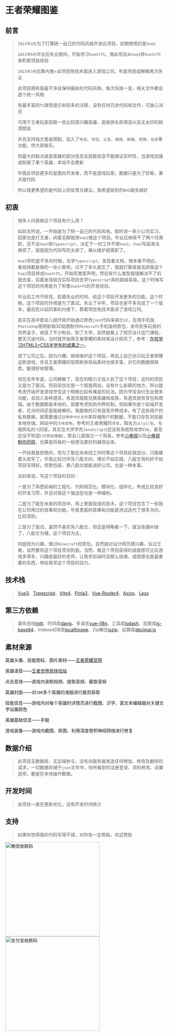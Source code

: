 # 王者荣耀图鉴

## 前言

> `2022年3月`为了打算统一自己的代码风格开发此项目，初期使用的是`Vue2`
>
> `2022年6月`毕业后失业期间，开始学习`Vue3+TS`，借此项目从`Vue2`转`Vue3+TS`来积累项目经验
>
> `2023年3月`后靠内推+此项目免技术面进入游戏公司，年底项目组解散再次失业
>
> 此项目拥有我最干净且保持最新的代码风格，每次风格一变，相关文件都会逐个统一风格
>
> 有最丰富的`TS`类型提示和较多的注释，没有任何冗余代码和文件，可放心浏览
>
> 可用于王者玩家获取一些比较感兴趣英雄、皮肤排名和筛选以及无水印的超清壁纸
>
> 并且支持铭文套装搭配，加入了`夺宝`、`背包`、`乂宝`、`商城`、`邮箱`、`竞猜`、`任务`等功能，供大家娱乐。
>
> 但最大的缺点就是英雄的部分信息及技能信息不能保证实时性，当游戏加强或削弱了某个英雄，本站不会更新
>
> 毕竟此项目更多的是面向开发者，而不是游戏玩家，数据只是为了好看，重点是代码
>
> 所以我更希望的是代码上的反馈与建议，我希望收到的`BUG`越多越好

## 初衷

> 很多人问我做这个项目有什么用？
>
> 如前言所说，一开始是为了统一自己的代码风格，那时进一家小公司实习，回家也是打王者，闲着无聊就用`Vue2`做这个项目。毕业后继续干了两个月离职，还不会`Vue3`和`Typescript`，决定下一份工作不用`Vue2`，`Vue2`写起来太麻烦了，就是因为代码写的太屎了，难以维护就离职了。
>
>
>
> `Vue3`学的差不多的时候，去学`Typescript`，发现看文档，根本看不明白，看视频都是做的一些小案例，过不了多久就忘了，我就打算直接去把我这个`Vue2`项目转成`Vue3+TS`，开始写类型声明，然后有什么类型报错解决不了的就去查，后面发现结合实际项目去学`Typescript`真的超级容易。这个时候写这个项目的作用是为了积累`Vue3+TS`的开发经验。
>
>
>
> 毕业后工作不好找，趁着失业的时间，给这个项目开发更多的功能，这个时候，这个项目的作用是为了面试。失业了半年，项目也差不多完成了一个版本，最后在以前同事的内推下，靠着项目免技术面进了游戏公司。
>
>
>
> 其实在高中那会儿就开始开始通过修改`json`代码来美化`UI`，在用手机版`Photoshop`用阴影搞3D贴图制作`Minecraft`手机版材质包，发布到多玩我的世界盒子，收获了不少粉丝，到了大学，自然就看上了网页设计这门课程，整天沉迷代码，当时就开始用王者荣耀的素材来设计网页了，参考：[在校学习HTML5+CSS半学年的成果之一](https://www.bilibili.com/video/BV1rT4y1G7uY)。
>
>
>
> 进了公司之后，因为兴趣，继续维护这个项目，再加上自己也只玩王者荣耀这款游戏，并且王者荣耀的官网和体验站素材也很丰富，对它的数据很熟悉，能很好地管理。
>
>
>
> 但在去年年底，公司解散了，现在的精力又投入到了这个项目，这时的项目又是为了面试。但目前仅仅是一个图鉴网站，没有什么新颖的地方，所以就考虑开始开发游戏夺宝这个稍微比较有难度的玩法。因为夺宝会衍生出很多功能，会加入各种道具，有道具就能兑换英雄和皮肤，有道具就有背包和商城。由于数据都是本地的，就要考虑到防作弊机制，但如果你是个前端开发者，花点时间还是能破解的，我能做的只有提高作弊成本。有了这些用户的私有数据，就需要通过`召唤师卡片文件`来存储用户的数据，不能只存在浏览器本地存储。网站中的`方块宠物`，参考的王者荣耀的`灵宝`，取名为`乂(yì)宝`，与我网名的`弋`同音。其实在大学学完`JavaScript`(还没有系统性地学`ES6`，甚至还没不知道`CSS预处理器`)，那会儿就做过一个简易，参考[小电视](https://lengyibai.gitee.io/tv)以及[小电视制作历程](https://www.bilibili.com/video/BV1bt4y167cE?p=2)，也算是将我的一些想法更好的展现出来。
>
>
>
> 一开始我是拒绝的，但为了能在未来找工作时靠这个项目给我加分，只能硬着头皮写了。毕竟比较讨厌背八股文的，理论不如实践，八股文背的好不如项目写得好。但靠包装、靠八股文就能进好公司，也是一种本事。
>
>
>
> 总的来说，写这个项目的目的：
>
> 一是为了熟悉前端的工程化、代码规范化、模块化、组件化，养成比较良好的开发习惯，并且对我这个强迫症也是一种福利。
>
> 二是为了能在未来的项目中，用上里面现成的技术，这个项目包含了一些我在公司用过的效果和功能，毕竟里面的效果和功能是测试迭代了很多次的，比较深刻。
>
> 三是为了面试，虽然不喜欢背八股文，但还是得略看一下，就当查漏补缺了，八股文为辅，这个项目为主。
>
> 四是因为兴趣，做过`Minecraft`材质包，自然就对设计网页感兴趣，玩过王者，自然要将这个项目贯彻到底。当然，做这个项目获得的成就感可比玩游戏多得多，兴趣是最好的老师，让我学前端时没那么枯燥，成就感也是最重要的东西，带给我写这个项目的动力。
>
>
>

## 技术栈

> [Vue3](https://cn.vuejs.org)、[Typescript](https://www.tslang.cn/index.html)、[Vite4](https://vitejs.cn)、[Pinia2](https://pinia.vuejs.org)、[Vue-Router4](https://router.vuejs.org/zh)、[Axios](https://www.axios-http.cn)、[Less](https://less.bootcss.com)

## 第三方依赖

> 事件总线[mitt](https://github.com/developit/mitt)、时间库[dayjs](https://github.com/iamkun/dayjs)、多语言[vue-i18n](https://github.com/intlify/vue-i18n-next)、工具库[lodash](https://github.com/lodash/lodash)、加密库[js-base64](https://github.com/dankogai/js-base64)、IndexedDB库[localforage](https://github.com/localForage/localForage)、Zip解压[jszip](https://github.com/Stuk/jszip)、运算库[decimal.js](https://github.com/MikeMcl/decimal.js)

## 素材来源

英雄头像、技能图标、图片素材——[王者荣耀官网](https://pvp.qq.com)

英雄语音——[王者世界观体验站](https://pvp.qq.com/ip)

点击音效——游戏内录制视频、提取音频、截取音频

英雄封面——对`100`多个英雄的海报进行裁剪获取

技能信息——游戏内对每个英雄的详情页进行截图、识字、富文本编辑器对关键文字设置颜色

英雄基础信息——手敲

游戏装备——游戏内截图、抠图、利用深度卷积神经网络进行修复

## 数据介绍

> 此项目无数据库，无后端参与，没有向服务器发送任何增加、修改及删除的请求，一切数据存储于`json`文件中，你所看到的注册登录、资料修改、设置选项，都是在本地操作数据。
>

## 开发时间

> 此项目一直在更新优化，没有开发时间统计

## 支持

> 如果你觉得我的代码写得不错，对你有一定帮助，欢迎赞助

<img src="https://lengyibai.github.io/wzry-material/image/wx.png" style="width:300px" alt="微信收款码" />
<img src="https://lengyibai.github.io/wzry-material/image/zfb.png" style="width:300px" alt="支付宝收款码" />